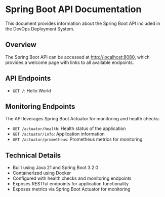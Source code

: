 # Spring Boot API Documentation

This document provides information about the Spring Boot API included in the DevOps Deployment System.

## Overview

The Spring Boot API can be accessed at [http://localhost:8080](http://localhost:8080), which provides a welcome page with links to all available endpoints.

## API Endpoints

- `GET /`: Hello World

## Monitoring Endpoints

The API leverages Spring Boot Actuator for monitoring and health checks:

- `GET /actuator/health`: Health status of the application
- `GET /actuator/info`: Application information
- `GET /actuator/prometheus`: Prometheus metrics for monitoring

## Technical Details

- Built using Java 21 and Spring Boot 3.2.0
- Containerized using Docker
- Configured with health checks and monitoring endpoints
- Exposes RESTful endpoints for application functionality
- Exposes metrics via Spring Boot Actuator for monitoring